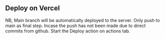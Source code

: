 ## Deploy on Vercel
NB, Main branch will be automatically deployed to the server. 
Only push to main as final step.
Incase the push has not been made due to direct commits from github. Start the Deploy action on actions tab.

